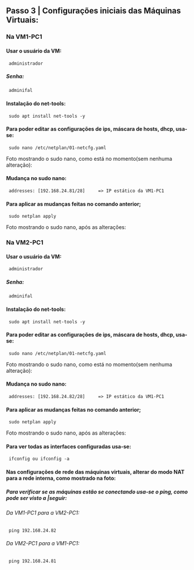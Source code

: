 ## Passo 3 | Configurações iniciais das Máquinas Virtuais: 

### Na VM1-PC1

####  Usar o usuário da VM:
     administrador
##### Senha:
     adminifal

####   Instalação do net-tools:
     sudo apt install net-tools -y  
 
####    Para poder editar as configurações de ips, máscara de hosts, dhcp, usa-se:
     sudo nano /etc/netplan/01-netcfg.yaml
          
Foto mostrando o sudo nano, como está no momento(sem nenhuma alteração):

####    Mudança no sudo nano:
     addresses: [192.168.24.81/28]     => IP estático da VM1-PC1

####    Para aplicar as mudanças feitas no comando anterior;
     sudo netplan apply
Foto mostrando o sudo nano, após as alterações:

### Na VM2-PC1

####  Usar o usuário da VM:
     administrador
##### Senha:
     adminifal

####   Instalação do net-tools:
     sudo apt install net-tools -y  
 
####    Para poder editar as configurações de ips, máscara de hosts, dhcp, usa-se:
     sudo nano /etc/netplan/01-netcfg.yaml
Foto mostrando o sudo nano, como está no momento(sem nenhuma alteração):

####    Mudança no sudo nano:
     addresses: [192.168.24.82/28]     => IP estático da VM1-PC1

####    Para aplicar as mudanças feitas no comando anterior;
     sudo netplan apply
Foto mostrando o sudo nano, após as alterações:

####    Para ver todas as interfaces configuradas usa-se:
     ifconfig ou ifconfig -a

####    Nas configurações de rede das máquinas virtuais, alterar do modo NAT para a rede interna, como mostrado na foto:

#####          Para verificar se as máquinas estão se conectando usa-se o ping, como pode ser visto a |seguir:
###### Da VM1-PC1 para a VM2-PC1:
     ping 192.168.24.82
###### Da VM2-PC1 para a VM1-PC1:
     ping 192.168.24.81
